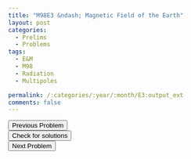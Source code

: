 ```yaml
---
title: "M98E3 &ndash; Magnetic Field of the Earth"
layout: post
categories:
  - Prelims
  - Problems
tags:
  - E&M
  - M98
  - Radiation
  - Multipoles

permalink: /:categories/:year/:month/E3:output_ext
comments: false
---
```

<object data="1998M3E.pdf" type="application/pdf" width="100%" height="500"></object>

<div class='navbar'>
	<div float='left'><button onclick="window.location='E2.html'" >Previous Problem</button></div>
	<div float='center'><button onclick="window.location='https://princetonprelim.com/prelim/1/'">Check for solutions</button></div>
	<div float='right'><button onclick="window.location='Q1.html'" > Next Problem</button></div>
</div>
